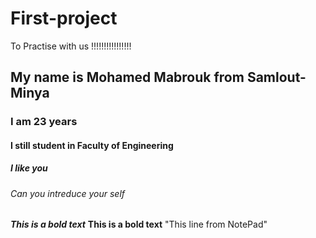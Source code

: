 # First-project
To Practise with us !!!!!!!!!!!!!!!!
## My name is Mohamed Mabrouk from Samlout-Minya
### I am 23 years 
#### I still student in Faculty of Engineering 
##### I like you
###### Can you intreduce your self 
 ***This is a bold text***
 **This is a bold text**
"This line from NotePad"


